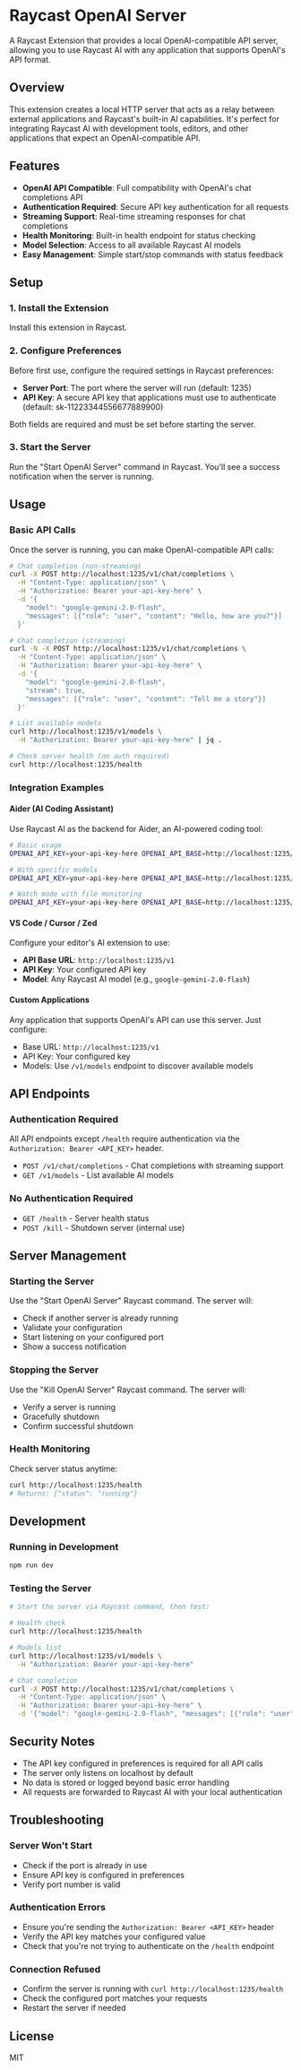# Raycast OpenAI Server

A Raycast Extension that provides a local OpenAI-compatible API server, allowing you to use Raycast AI with any application that supports OpenAI's API format.

## Overview

This extension creates a local HTTP server that acts as a relay between external applications and Raycast's built-in AI capabilities. It's perfect for integrating Raycast AI with development tools, editors, and other applications that expect an OpenAI-compatible API.

## Features

- **OpenAI API Compatible**: Full compatibility with OpenAI's chat completions API
- **Authentication Required**: Secure API key authentication for all requests
- **Streaming Support**: Real-time streaming responses for chat completions
- **Health Monitoring**: Built-in health endpoint for status checking
- **Model Selection**: Access to all available Raycast AI models
- **Easy Management**: Simple start/stop commands with status feedback

## Setup

### 1. Install the Extension

Install this extension in Raycast.

### 2. Configure Preferences

Before first use, configure the required settings in Raycast preferences:

- **Server Port**: The port where the server will run (default: 1235)
- **API Key**: A secure API key that applications must use to authenticate (default: sk-11223344556677889900)

Both fields are required and must be set before starting the server.

### 3. Start the Server

Run the "Start OpenAI Server" command in Raycast. You'll see a success notification when the server is running.

## Usage

### Basic API Calls

Once the server is running, you can make OpenAI-compatible API calls:

```bash
# Chat completion (non-streaming)
curl -X POST http://localhost:1235/v1/chat/completions \
  -H "Content-Type: application/json" \
  -H "Authorization: Bearer your-api-key-here" \
  -d '{
    "model": "google-gemini-2.0-flash",
    "messages": [{"role": "user", "content": "Hello, how are you?"}]
  }'

# Chat completion (streaming)
curl -N -X POST http://localhost:1235/v1/chat/completions \
  -H "Content-Type: application/json" \
  -H "Authorization: Bearer your-api-key-here" \
  -d '{
    "model": "google-gemini-2.0-flash", 
    "stream": true, 
    "messages": [{"role": "user", "content": "Tell me a story"}]
  }'

# List available models
curl http://localhost:1235/v1/models \
  -H "Authorization: Bearer your-api-key-here" | jq .

# Check server health (no auth required)
curl http://localhost:1235/health
```

### Integration Examples

#### Aider (AI Coding Assistant)

Use Raycast AI as the backend for Aider, an AI-powered coding tool:

```bash
# Basic usage
OPENAI_API_KEY=your-api-key-here OPENAI_API_BASE=http://localhost:1235/v1 aider

# With specific models
OPENAI_API_KEY=your-api-key-here OPENAI_API_BASE=http://localhost:1235/v1 aider --model openai/together-deepseek-ai/DeepSeek-R1

# Watch mode with file monitoring
OPENAI_API_KEY=your-api-key-here OPENAI_API_BASE=http://localhost:1235/v1 aider --watch-files --model openai/anthropic-claude-sonnet
```

#### VS Code / Cursor / Zed

Configure your editor's AI extension to use:
- **API Base URL**: `http://localhost:1235/v1`
- **API Key**: Your configured API key
- **Model**: Any Raycast AI model (e.g., `google-gemini-2.0-flash`)

#### Custom Applications

Any application that supports OpenAI's API can use this server. Just configure:
- Base URL: `http://localhost:1235/v1`
- API Key: Your configured key
- Models: Use `/v1/models` endpoint to discover available models

## API Endpoints

### Authentication Required

All API endpoints except `/health` require authentication via the `Authorization: Bearer <API_KEY>` header.

- `POST /v1/chat/completions` - Chat completions with streaming support
- `GET /v1/models` - List available AI models

### No Authentication Required

- `GET /health` - Server health status
- `POST /kill` - Shutdown server (internal use)

## Server Management

### Starting the Server

Use the "Start OpenAI Server" Raycast command. The server will:
- Check if another server is already running
- Validate your configuration
- Start listening on your configured port
- Show a success notification

### Stopping the Server

Use the "Kill OpenAI Server" Raycast command. The server will:
- Verify a server is running
- Gracefully shutdown
- Confirm successful shutdown

### Health Monitoring

Check server status anytime:

```bash
curl http://localhost:1235/health
# Returns: {"status": "running"}
```

## Development

### Running in Development

```bash
npm run dev
```

### Testing the Server

```bash
# Start the server via Raycast command, then test:

# Health check
curl http://localhost:1235/health

# Models list
curl http://localhost:1235/v1/models \
  -H "Authorization: Bearer your-api-key-here"

# Chat completion
curl -X POST http://localhost:1235/v1/chat/completions \
  -H "Content-Type: application/json" \
  -H "Authorization: Bearer your-api-key-here" \
  -d '{"model": "google-gemini-2.0-flash", "messages": [{"role": "user", "content": "Test message"}]}'
```

## Security Notes

- The API key configured in preferences is required for all API calls
- The server only listens on localhost by default
- No data is stored or logged beyond basic error handling
- All requests are forwarded to Raycast AI with your local authentication

## Troubleshooting

### Server Won't Start

- Check if the port is already in use
- Ensure API key is configured in preferences
- Verify port number is valid

### Authentication Errors

- Ensure you're sending the `Authorization: Bearer <API_KEY>` header
- Verify the API key matches your configured value
- Check that you're not trying to authenticate on the `/health` endpoint

### Connection Refused

- Confirm the server is running with `curl http://localhost:1235/health`
- Check the configured port matches your requests
- Restart the server if needed

## License

MIT